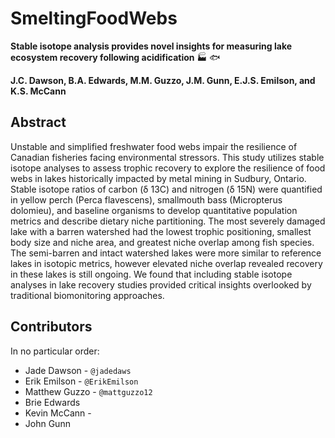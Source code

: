 # SmeltingFoodWebs

<b> Stable isotope analysis provides novel insights for measuring lake ecosystem recovery following acidification</b> :factory: :fish: <br>

<b> J.C. Dawson, B.A. Edwards, M.M. Guzzo, J.M. Gunn, E.J.S. Emilson, and K.S. McCann </b>

## Abstract

Unstable and simplified freshwater food webs impair the resilience of Canadian fisheries facing environmental stressors. This study utilizes stable isotope analyses to assess trophic recovery to explore the resilience of food webs in lakes historically impacted by metal mining in Sudbury, Ontario. Stable isotope ratios of carbon (δ 13C) and nitrogen (δ 15N) were quantified in yellow perch (Perca flavescens), smallmouth bass (Micropterus dolomieu), and baseline organisms to develop quantitative population metrics and describe dietary niche partitioning. The most severely damaged lake with a barren watershed  had the lowest trophic positioning, smallest body size and niche area, and greatest niche overlap among fish species. The semi-barren and intact watershed lakes were more similar to reference lakes in isotopic metrics, however elevated niche overlap revealed recovery in these lakes is still ongoing. We found that including stable isotope analyses in lake recovery studies provided critical insights overlooked by traditional biomonitoring approaches.


## Contributors

In no particular order:

- Jade Dawson - `@jadedaws`
- Erik Emilson -  `@ErikEmilson`
- Matthew Guzzo - `@mattguzzo12`
- Brie Edwards
- Kevin McCann -
- John Gunn
